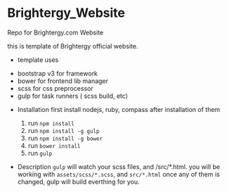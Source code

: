# Brightergy_Website
Repo for Brightergy.com Website

this is template of Brightergy official website.
- template uses 
 * bootstrap v3 for framework
 * bower for frontend lib manager
 * scss for css preprocessor
 * gulp for task runners ( scss build, etc)

- Installation
  first install nodejs, ruby, compass
  after installation of them
  1. run `npm install` 
  2. run `npm install -g gulp`
  3. run `npm install -g bower`
  4. run `bower install`
  5. run `gulp`

- Description
  `gulp` will watch your scss files, and /src/*.html.
  you will be working with `assets/scss/*.scss`, and `src/*.html`
  once any of them is changed, gulp will build everthing for you.
  
   

